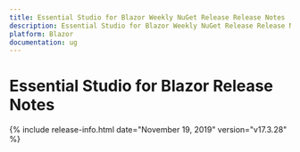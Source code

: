 ```yaml
---
title: Essential Studio for Blazor Weekly NuGet Release Release Notes  
description: Essential Studio for Blazor Weekly NuGet Release Release Notes  
platform: Blazor
documentation: ug
---
```


# Essential Studio for Blazor  Release Notes  

{% include release-info.html date="November 19, 2019"  version="v17.3.28" %} 


